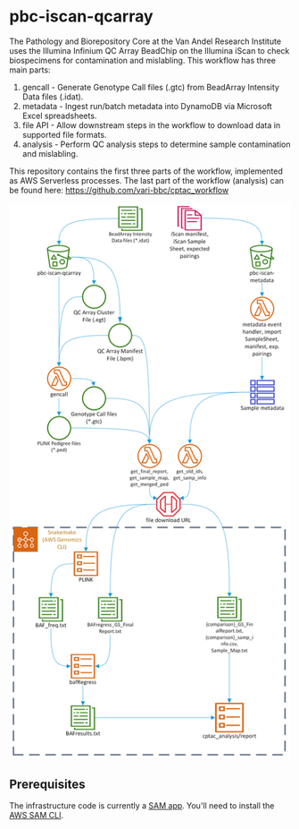 # pbc-iscan-qcarray
The Pathology and Biorepository Core at the Van Andel Research Institute uses the Illumina Infinium QC Array BeadChip on the Illumina iScan to check biospecimens for contamination and mislabling. 
This workflow has three main parts:
1. gencall - Generate Genotype Call files (.gtc) from BeadArray Intensity Data files (.idat).
2. metadata - Ingest run/batch metadata into DynamoDB via Microsoft Excel spreadsheets.
3. file API - Allow downstream steps in the workflow to download data in supported file formats.
4. analysis - Perform QC analysis steps to determine sample contamination and mislabling.

This repository contains the first three parts of the workflow, implemented as AWS Serverless processes. The last part of the workflow (analysis) can be found here: https://github.com/vari-bbc/cptac_workflow

 ![](workflow.png)

## Prerequisites
The infrastructure code is currently a [SAM app](https://docs.aws.amazon.com/serverless-application-model/latest/developerguide/what-is-sam.html). You'll need to install the [AWS SAM CLI](https://docs.aws.amazon.com/serverless-application-model/latest/developerguide/serverless-sam-cli-install.html).
